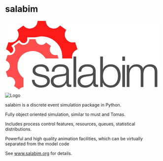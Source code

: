 # salabim
![Logo](x.png)
![Logo](http://images.boomsbeat.com/data/images/full/3006/baby-panda_4-jpg.jpg)


salabim is a discrete event simulation package in Python.

Fully object oriented simulation, similar to must and Tomas.

Includes process control features, resources, queues, statistical distributions.

Powerful and high quality animation facilities, which can be virtually separated from the model code

See www.salabim.org for details. 
